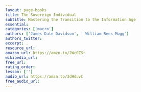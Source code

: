 ```yaml
---
layout: page-books
title: The Sovereign Individual
subtitle: Mastering the Transition to the Information Age
essential: 
categories: ['macro']
authors: ['James Dale Davidson', ' William Rees-Mogg']
authors_twitter: 
excerpt: .
resource_url: 
amazon_url: https://amzn.to/2Wc0ZSr
wikipedia_url: 
free_url: 
rating_order: 
lesson: ['']
audio_url: https://amzn.to/3dHduvC
free_audio_url: 
---
```

